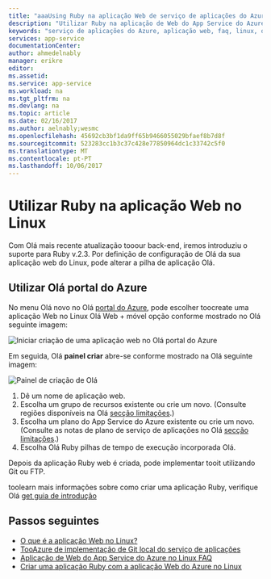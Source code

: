 ```yaml
---
title: "aaaUsing Ruby na aplicação Web de serviço de aplicações do Azure no Linux | Microsoft Docs"
description: "Utilizar Ruby na aplicação de Web do App Service do Azure no Linux."
keywords: "serviço de aplicações do Azure, aplicação web, faq, linux, oss, ruby"
services: app-service
documentationCenter: 
author: ahmedelnably
manager: erikre
editor: 
ms.assetid: 
ms.service: app-service
ms.workload: na
ms.tgt_pltfrm: na
ms.devlang: na
ms.topic: article
ms.date: 02/16/2017
ms.author: aelnably;wesmc
ms.openlocfilehash: 45692cb3bf1da9ff65b9466055029bfaef8b7d8f
ms.sourcegitcommit: 523283cc1b3c37c428e77850964dc1c33742c5f0
ms.translationtype: MT
ms.contentlocale: pt-PT
ms.lasthandoff: 10/06/2017
---
```

# <a name="using-ruby-in-web-app-on-linux"></a>Utilizar Ruby na aplicação Web no Linux #

Com Olá mais recente atualização tooour back-end, iremos introduziu o suporte para Ruby v.2.3. Por definição de configuração de Olá da sua aplicação web do Linux, pode alterar a pilha de aplicação Olá.

## <a name="using-hello-azure-portal"></a>Utilizar Olá portal do Azure ##

No menu Olá novo no Olá [portal do Azure](https://portal.azure.com), pode escolher toocreate uma aplicação Web no Linux Olá Web + móvel opção conforme mostrado no Olá seguinte imagem:

![Iniciar criação de uma aplicação web no Olá portal do Azure][1]

Em seguida, Olá **painel criar** abre-se conforme mostrado na Olá seguinte imagem:

![Painel de criação de Olá][2]

1. Dê um nome de aplicação web.
2. Escolha um grupo de recursos existente ou crie um novo. (Consulte regiões disponíveis na Olá [secção limitações](app-service-linux-intro.md).)
3. Escolha um plano do App Service do Azure existente ou crie um novo. (Consulte as notas de plano de serviço de aplicações no Olá [secção limitações](app-service-linux-intro.md).)
4. Escolha Olá Ruby pilhas de tempo de execução incorporada Olá.

Depois da aplicação Ruby web é criada, pode implementar tooit utilizando Git ou FTP.

toolearn mais informações sobre como criar uma aplicação Ruby, verifique Olá [get guia de introdução](app-service-linux-ruby-get-started.md)

## <a name="next-steps"></a>Passos seguintes
* [O que é a aplicação Web no Linux?](app-service-linux-intro.md)
* [TooAzure de implementação de Git local do serviço de aplicações](app-service-deploy-local-git.md)
* [Aplicação de Web do App Service do Azure no Linux FAQ](app-service-linux-faq.md)
* [Criar uma aplicação Ruby com a aplicação Web do Azure no Linux](app-service-linux-ruby-get-started.md)

<!--Image references-->
[1]: ./media/app-service-linux-using-ruby/New-Linux.png
[2]: ./media/app-service-linux-using-ruby/Ruby-UX.png